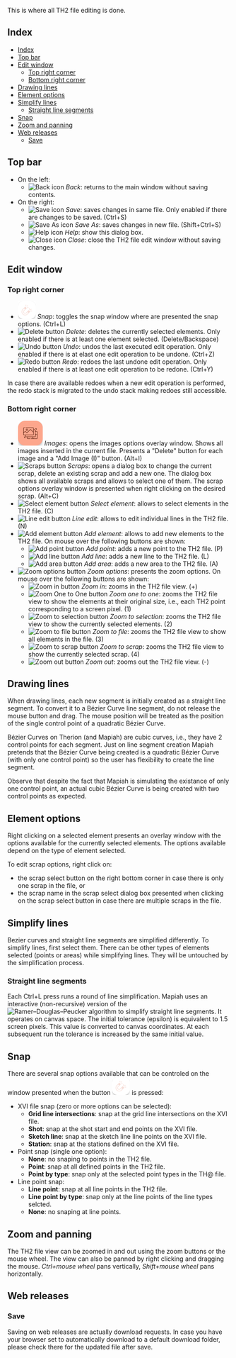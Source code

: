 This is where all TH2 file editing is done.

## Index
- [Index](#index)
- [Top bar](#top-bar)
- [Edit window](#edit-window)
  - [Top right corner](#top-right-corner)
  - [Bottom right corner](#bottom-right-corner)
- [Drawing lines](#drawing-lines)
- [Element options](#element-options)
- [Simplify lines](#simplify-lines)
  - [Straight line segments](#straight-line-segments)
- [Snap](#snap)
- [Zoom and panning](#zoom-and-panning)
- [Web releases](#web-releases)
  - [Save](#save)

## Top bar
* On the left:
    * ![Back icon](assets/help/images/iconBack.png "Back")  _Back_: returns to the main window without saving contents.
* On the right:
  *  ![Save icon](assets/help/images/iconSave.png "Save")  _Save_: saves changes in same file. Only enabled if there are changes to be saved. (Ctrl+S)
  *  ![Save As icon](assets/help/images/iconSaveAs.png "Save As")  _Save As_: saves changes in new file. (Shift+Ctrl+S)
  * ![Help icon](assets/help/images/iconHelp.png "Help") _Help_: show this dialog box.
  * ![Close icon](assets/help/images/iconClose.png "Close") _Close_: close the TH2 file edit window without saving changes.

## Edit window

### Top right corner
* ![Snap button](assets/help/images/buttonSnap.png "Snap")  _Snap_: toggles the snap window where are presented the snap options. (Ctrl+L)
* ![Delete button](assets/help/images/buttonDelete.png "Delete")  _Delete_: deletes the currently selected elements. Only enabled if there is at least one element selected. (Delete/Backspace)
* ![Undo button](assets/help/images/buttonUndo.png "Undo")  _Undo_: undos the last executed edit operation. Only enabled if there is at elast one edit operation to be undone. (Ctrl+Z)
* ![Redo button](assets/help/images/buttonRedo.png "Redo")  _Redo_: redoes the last undone edit operation. Only enabled if there is at least one edit operation to be redone. (Ctrl+Y)

In case there are available redoes when a new edit operation is performed, the redo stack is migrated to the undo stack making redoes still accessible.

### Bottom right corner
* ![Images button](assets/help/images/buttonImages.png "Imges")  _Images_: opens the images options overlay window. Shows all images inserted in the current file. Presents a "Delete" button for each image and a "Add Image (I)" button. (Alt+I)
* ![Scraps button](assets/help/images/buttonScraps.png "Scraps")  _Scraps_: opens a dialog box to change the current scrap, delete an existing scrap and add a new one. The dialog box shows all available scraps and allows to select one of them. The scrap options overlay window is presented when right clicking on the desired scrap. (Alt+C)
* ![Select element button](assets/help/images/buttonSelectElement.png "Select element")  _Select element_: allows to select elements in the TH2 file. (C)
* ![Line edit button](assets/help/images/buttonLineEdit.png "Line edit")  _Line edit_: allows to edit individual lines in the TH2 file. (N)
* ![Add element button](assets/help/images/buttonAddElement.png "Add element")  _Add element_: allows to add new elements to the TH2 file. On mouse over the following buttons are shown:
  * ![Add point button](assets/help/images/buttonAddPoint.png "Add point")  _Add point_: adds a new point to the TH2 file. (P)
  * ![Add line button](assets/help/images/buttonAddLine.png "Add line")  _Add line_: adds a new line to the TH2 file. (L)
  * ![Add area button](assets/help/images/buttonAddArea.png "Add area")  _Add area_: adds a new area to the TH2 file. (A)
* ![Zoom options button](assets/help/images/buttonZoomOptions.png "Zoom options")  _Zoom options_: presents the zoom options. On mouse over the following buttons are shown:
  * ![Zoom in button](assets/help/images/buttonZoomIn.png "Zoom in")  _Zoom in_: zooms in the TH2 file view. (+)
  * ![Zoom One to One button](assets/help/images/buttonZoomOneToOne.png "Zoom one to one")  _Zoom one to one_: zooms the TH2 file view to show the elements at their original size, i.e., each TH2 point corresponding to a screen pixel. (1)
  * ![Zoom to selection button](assets/help/images/buttonZoomSelection.png "Zoom to selection")  _Zoom to selection_: zooms the TH2 file view to show the currently selected elements. (2)
  * ![Zoom to file button](assets/help/images/buttonZoomFile.png "Zoom to file")  _Zoom to file_: zooms the TH2 file view to show all elements in the file. (3)
  * ![Zoom to scrap button](assets/help/images/buttonZoomScrap.png "Zoom to scrap")  _Zoom to scrap_: zooms the TH2 file view to show the currently selected scrap. (4)
  * ![Zoom out button](assets/help/images/buttonZoomOut.png "Zoom out")  _Zoom out_: zooms out the TH2 file view. (-)

## Drawing lines

When drawing lines, each new segment is initially created as a straight line segment. To convert it to a Bézier Curve line segment, do not release the mouse button and drag. The mouse position will be treated as the position of the single control point of a quadratic Bézier Curve.

Bézier Curves on Therion (and Mapiah) are cubic curves, i.e., they have 2 control points for each segment. Just on line segment creation Mapiah pretends that the Bézier Curve being created is a quadratic Bézier Curve (with only one control point) so the user has flexibility to create the line segment.

Observe that despite the fact that Mapiah is simulating the existance of only one control point, an actual cubic Bézier Curve is being created with two control points as expected.

## Element options
Right clicking on a selected element presents an overlay window with the options available for the currently selected elements.
The options available depend on the type of element selected.

To edit scrap options, right click on:
* the scrap select button on the right bottom corner in case there is only one scrap in the file, or
* the scrap name in the scrap select dialog box presented when clicking on the scrap select button in case there are multiple scraps in the file.

## Simplify lines
Bezier curves and straight line segments are simplified differently. To simplify lines, first select them. There can be other types of elements selected (points or areas) while simplifying lines. They will be untouched by the simplification process. 

### Straight line segments
Each Ctrl+L press runs a round of line simplification. Mapiah uses an interactive (non-recursive) version of the ![Ramer–Douglas–Peucker algorithm](https://en.wikipedia.org/wiki/Ramer%E2%80%93Douglas%E2%80%93Peucker_algorithm) to simplify straight line segments. It operates on canvas space. The initial tolerance (epsilon) is equivalent to 1.5 screen pixels. This value is converted to canvas coordinates. At each subsequent run the tolerance is increased by the same initial value.

## Snap
There are several snap options available that can be controled on the window presented when the button ![Snap button](assets/help/images/buttonSnap.png "Snap") is pressed:

* XVI file snap (zero or more options can be selected):
  * __Grid line intersections__: snap at the grid line intersections on the XVI file.
  * __Shot__: snap at the shot start and end points on the XVI file.
  * __Sketch line__: snap at the sketch line line points on the XVI file.
  * __Station__: snap at the stations defined on the XVI file.
* Point snap (single one option):
  * __None__: no snaping to points in the TH2 file.
  * __Point__: snap at all defined points in the TH2 file.
  * __Point by type__: snap only at the selected point types in the TH@ file.
* Line point snap:
  * __Line point__: snap at all line points in the TH2 file.
  * __Line point by type__: snap only at the line points of the line types selcted.
  * __None__: no snaping at line points.

## Zoom and panning
The TH2 file view can be zoomed in and out using the zoom buttons or the mouse wheel.
The view can also be panned by right clicking and dragging the mouse.
_Ctrl+mouse wheel_ pans vertically, _Shift+mouse wheel_ pans horizontally.

## Web releases

### Save

Saving on web releases are actually download requests. In case you have your browser set to automatically download to a default download folder, please check there for the updated file after save.
